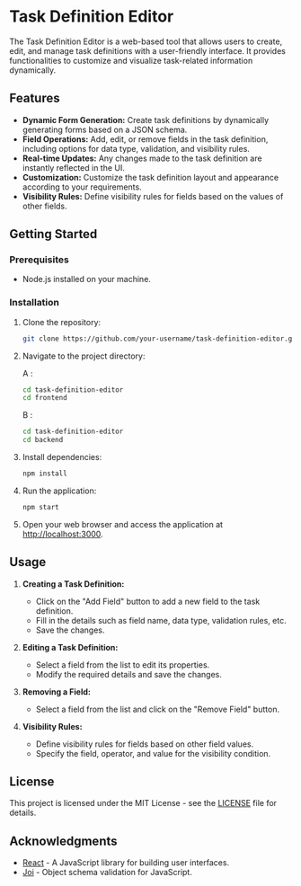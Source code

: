 # Task Definition Editor

The Task Definition Editor is a web-based tool that allows users to create, edit, and manage task definitions with a user-friendly interface. It provides functionalities to customize and visualize task-related information dynamically.

## Features

- **Dynamic Form Generation:** Create task definitions by dynamically generating forms based on a JSON schema.
- **Field Operations:** Add, edit, or remove fields in the task definition, including options for data type, validation, and visibility rules.
- **Real-time Updates:** Any changes made to the task definition are instantly reflected in the UI.
- **Customization:** Customize the task definition layout and appearance according to your requirements.
- **Visibility Rules:** Define visibility rules for fields based on the values of other fields.

## Getting Started

### Prerequisites

- Node.js installed on your machine.

### Installation

1. Clone the repository:

   ```bash
   git clone https://github.com/your-username/task-definition-editor.git
   ```

2. Navigate to the project directory:
   
   A : 
   ```bash
   cd task-definition-editor
   cd frontend
   ```
   B : 
   ```bash
   cd task-definition-editor
   cd backend
   ```

3. Install dependencies:

   ```bash
   npm install
   ```

4. Run the application:

   ```bash
   npm start
   ```

5. Open your web browser and access the application at [http://localhost:3000](http://localhost:3000).

## Usage

1. **Creating a Task Definition:**
   - Click on the "Add Field" button to add a new field to the task definition.
   - Fill in the details such as field name, data type, validation rules, etc.
   - Save the changes.

2. **Editing a Task Definition:**
   - Select a field from the list to edit its properties.
   - Modify the required details and save the changes.

3. **Removing a Field:**
   - Select a field from the list and click on the "Remove Field" button.

4. **Visibility Rules:**
   - Define visibility rules for fields based on other field values.
   - Specify the field, operator, and value for the visibility condition.

## License

This project is licensed under the MIT License - see the [LICENSE](LICENSE) file for details.

## Acknowledgments

- [React](https://reactjs.org/) - A JavaScript library for building user interfaces.
- [Joi](https://joi.dev/) - Object schema validation for JavaScript.
```
